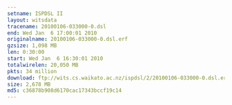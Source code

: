 ```yaml
---
setname: ISPDSL II
layout: witsdata
tracename: 20100106-033000-0.dsl
end: Wed Jan  6 17:00:01 2010
originalname: 20100106-033000-0.dsl.erf
gzsize: 1,098 MB
len: 0:30:00
start: Wed Jan  6 16:30:01 2010
totalwirelen: 20,050 MB
pkts: 34 million
download: ftp://wits.cs.waikato.ac.nz/ispdsl/2/20100106-033000-0.dsl.erf.gz
size: 2,678 MB
md5: c36878b908d6170cac17343bccf19c14
---
```

